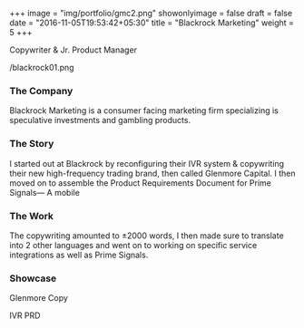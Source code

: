 +++
image = "img/portfolio/gmc2.png"
showonlyimage = false
draft = false
date = "2016-11-05T19:53:42+05:30"
title = "Blackrock Marketing"
weight = 5
+++

Copywriter & Jr. Product Manager
<!--more-->

/blackrock01.png

### The Company
Blackrock Marketing is a consumer facing marketing firm specializing is speculative investments and gambling products.
### The Story
I started out at Blackrock by reconfiguring their IVR system & copywriting their new high-frequency trading brand, then called Glenmore Capital. I then moved on to assemble the Product Requirements Document for Prime Signals— A mobile
### The Work
The copywriting amounted to ±2000 words, I then made sure to translate into 2 other languages and went on to working on specific service integrations as well as Prime Signals.

### Showcase

Glenmore Copy

IVR PRD

